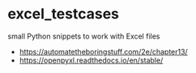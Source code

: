 # excel_testcases
small Python snippets to work with Excel files

  * https://automatetheboringstuff.com/2e/chapter13/
  * https://openpyxl.readthedocs.io/en/stable/
